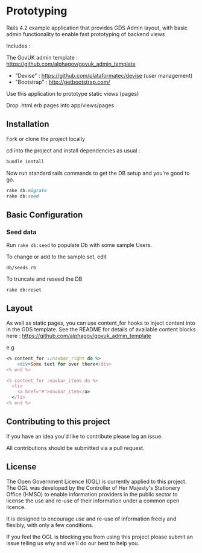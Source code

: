 # Prototyping


Rails 4.2 example application that provides GDS Admin layout, with basic
admin functionality to enable fast prototyping of backend views
 
Includes :
 
The GovUK admin template :  https://github.com/alphagov/govuk_admin_template

* "Devise" : https://github.com/plataformatec/devise (user management)
* "Bootstrap" : http://getbootstrap.com/


Use this application to prototype static views (pages)
 
Drop .html.erb pages into app/views/pages

## Installation

Fork or clone the project locally

cd into the project and install dependencies as usual :
 
```ruby
bundle install
```

Now run standard rails commands to get the DB setup and you're good to go.

```ruby
rake db:migrate
rake db:seed
```

## Basic Configuration

###  Seed data

Run ```rake db:seed``` to populate Db with some sample Users.

To change or add to the sample set, edit 
```
db/seeds.rb
```

To truncate and reseed the DB
 
```
rake db:reset
``` 

## Layout

As well as static pages, you can use content_for hooks to inject content into 
in the GDS template. See the README for details of available content blocks
here : https://github.com/alphagov/govuk_admin_template
 
 e.g
 
```ruby
<% content_for ::navbar_right do %>
    <div>Some text for over there</div>
<% end %>

<% content_for :navbar_items do %>
  <li>
    <a href="#">navbar_item</a>
  </li>
<% end %>
```

## Contributing to this project

If you have an idea you'd like to contribute please log an issue.

All contributions should be submitted via a pull request.

## License

The Open Government Licence (OGL) is currently applied to this project. The OGL was developed by the Controller of Her Majesty's Stationery Office (HMSO) to enable information providers in the public sector to license the use and re-use of their information under a common open licence.

It is designed to encourage use and re-use of information freely and flexibly, with only a few conditions.

If you feel the OGL is blocking you from using this project please submit an issue telling us why and we'll do our best to help you.
